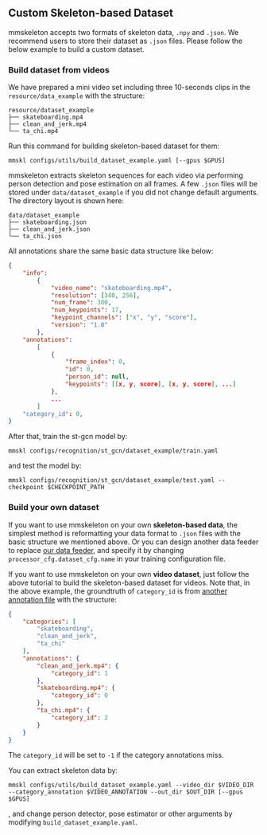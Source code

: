 ## Custom Skeleton-based Dataset
mmskeleton accepts two formats of skeleton data, `.npy` and `.json`.
We recommend users to store their dataset as `.json` files.
Please follow the below example to build a custom dataset.

### Build dataset from videos

We have prepared a mini video set including three 10-seconds clips in the `resource/data_example` with the structure:

    resource/dataset_example
    ├── skateboarding.mp4  
    ├── clean_and_jerk.mp4  
    └── ta_chi.mp4  


Run this command for building skeleton-based dataset for them:
```
mmskl configs/utils/build_dataset_example.yaml [--gpus $GPUS]
```
mmskeleton extracts skeleton sequences for each video via performing person detection and pose estimation on all frames.
A few `.json` files will be stored under `data/dataset_example` if you did not change default arguments. The directory layout is shown here:

    data/dataset_example
    ├── skateboarding.json  
    ├── clean_and_jerk.json  
    └── ta_chi.json

All annotations share the same basic data structure like below:
```json
{
    "info":
        {
            "video_name": "skateboarding.mp4",
            "resolution": [340, 256],
            "num_frame": 300,
            "num_keypoints": 17,
            "keypoint_channels": ["x", "y", "score"],
            "version": "1.0"
        },
    "annotations":
        [
            {
                "frame_index": 0,
                "id": 0,
                "person_id": null,
                "keypoints": [[x, y, score], [x, y, score], ...]
            },
            ...
        ]
    "category_id": 0,
}
```

After that, train the st-gcn model by:
```
mmskl configs/recognition/st_gcn/dataset_example/train.yaml
```
and test the model by:
```
mmskl configs/recognition/st_gcn/dataset_example/test.yaml --checkpoint $CHECKPOINT_PATH
```

### Build your own dataset

If you want to use mmskeleton on your own **skeleton-based data**, the simplest method is reformatting
your data format to `.json` files with the basic structure we mentioned above. 
Or you can design another data feeder to replace [our data feeder](../mmskeleton/datasets/recognition.py),
and specify it by changing `processor_cfg.dataset_cfg.name` in your training configuration file.

If you want to use mmskeleton on your own **video dataset**,
just follow the above tutorial to build the skeleton-based dataset for videos.
Note that, in the above example, the groundtruth of `category_id` is from [another annotation file](../resource/category_annotation_example.json) with the structure:
```json
{
    "categories": [
        "skateboarding",
        "clean_and_jerk",
        "ta_chi"
    ],
    "annotations": {
        "clean_and_jerk.mp4": {
            "category_id": 1
        },
        "skateboarding.mp4": {
            "category_id": 0
        },
        "ta_chi.mp4": {
            "category_id": 2
        }
    }
}
```
The `category_id` will be set to `-1` if the category annotations miss.

You can extract skeleton data by:
```
mmskl configs/utils/build_dataset_example.yaml --video_dir $VIDEO_DIR --category_annotation $VIDEO_ANNOTATION --out_dir $OUT_DIR [--gpus $GPUS]
```
, and change person detector, pose estimator or other arguments by modifying `build_dataset_example.yaml`.
